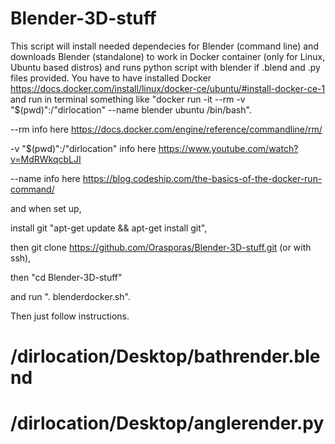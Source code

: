 # Blender-3D-stuff
This script will install needed dependecies for Blender (command line) and downloads Blender (standalone) to work in Docker container (only for Linux, Ubuntu based distros) and runs python script with blender if .blend and .py files provided. You have to have installed Docker https://docs.docker.com/install/linux/docker-ce/ubuntu/#install-docker-ce-1 and run in terminal something like "docker run -it --rm -v "$(pwd)":/"dirlocation" --name blender ubuntu /bin/bash".

--rm info here https://docs.docker.com/engine/reference/commandline/rm/

-v "$(pwd)":/"dirlocation" info here https://www.youtube.com/watch?v=MdRWkqcbLJI

--name info here https://blog.codeship.com/the-basics-of-the-docker-run-command/

and when set up, 

install git "apt-get update && apt-get install git",

then git clone https://github.com/Orasporas/Blender-3D-stuff.git (or with ssh), 

then "cd Blender-3D-stuff" 

and run ". blenderdocker.sh".

Then just follow instructions.

# /dirlocation/Desktop/bathrender.blend
# /dirlocation/Desktop/anglerender.py
